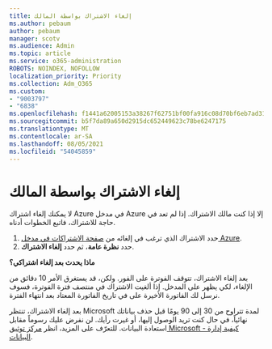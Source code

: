 ```yaml
---
title: إلغاء الاشتراك بواسطة المالك
ms.author: pebaum
author: pebaum
manager: scotv
ms.audience: Admin
ms.topic: article
ms.service: o365-administration
ROBOTS: NOINDEX, NOFOLLOW
localization_priority: Priority
ms.collection: Adm_O365
ms.custom:
- "9003797"
- "6838"
ms.openlocfilehash: f1441a62005153a38267f62751bf00fa916c08d70bf6eb7ad31135a262bd5363
ms.sourcegitcommit: b5f7da89a650d2915dc652449623c78be6247175
ms.translationtype: MT
ms.contentlocale: ar-SA
ms.lasthandoff: 08/05/2021
ms.locfileid: "54045859"
---
```

# <a name="cancellation-of-a-subscription-by-owner"></a>إلغاء الاشتراك بواسطة المالك

لا يمكنك إلغاء اشتراك Azure في مدخل Azure إلا إذا كنت مالك الاشتراك. إذا لم تعد في حاجة للاشتراك، فاتبع الخطوات أدناه.

1. حدد الاشتراك الذي ترغب في إلغائه من [صفحة الاشتراكات في مدخل Azure](https://ms.portal.azure.com/#blade/Microsoft_Azure_Billing/SubscriptionsBlade).
2. حدد **نظرة عامة**، ثم حدد **إلغاء الاشتراك**.

**ماذا يحدث بعد إلغاء اشتراكي؟**

بعد إلغاء الاشتراك، تتوقف الفوترة على الفور. ولكن، قد يستغرق الأمر 10 دقائق من الإلغاء، لكي يظهر على المدخل. إذا ألغيت الاشتراك في منتصف فترة الفوترة، فسوف نرسل لك الفاتورة الأخيرة على في تاريخ الفاتورة المعتاد بعد انتهاء الفترة.

بعد إلغاء الاشتراك، تنتظر Microsoft لمدة تتراوح من 30 إلى 90 يومًا قبل حذف بياناتك نهائياً، في حال كنت تريد الوصول إليها، أو غيرت رأيك. لن نفرض عليك رسوماً مقابل استعادة البيانات. للتعرّف على المزيد، انظر [مركز توثيق Microsoft - كيفية إدارة البيانات](https://www.microsoft.com/trust-center/privacy/data-management#leave).


